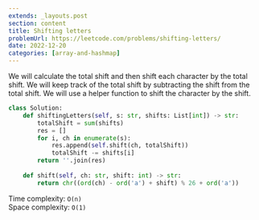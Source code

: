```yaml
---
extends: _layouts.post
section: content
title: Shifting letters
problemUrl: https://leetcode.com/problems/shifting-letters/
date: 2022-12-20
categories: [array-and-hashmap]
---
```


We will calculate the total shift and then shift each character by the total shift. We will keep track of the total shift by subtracting the shift from the total shift. We will use a helper function to shift the character by the shift.

```python
class Solution:
    def shiftingLetters(self, s: str, shifts: List[int]) -> str:
        totalShift = sum(shifts)
        res = []
        for i, ch in enumerate(s):
            res.append(self.shift(ch, totalShift))
            totalShift -= shifts[i]
        return ''.join(res)
    
    def shift(self, ch: str, shift: int) -> str:
        return chr((ord(ch) - ord('a') + shift) % 26 + ord('a'))
```

Time complexity: `O(n)` <br/>
Space complexity: `O(1)`